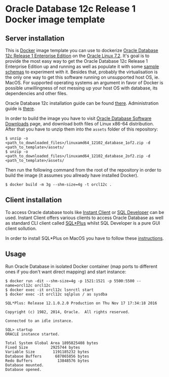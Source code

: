 Oracle Database 12c Release 1 Docker image template
===================================================

Server installation
-------------------

This is [Docker](https://www.docker.com/) image template you can use to dockerize [Oracle Database 12c Release 1 Enterprise Edition](http://www.oracle.com/technetwork/database/enterprise-edition/overview/index.html) on the [Oracle Linux 7.2](https://www.oracle.com/linux/index.html). It's goal is to provide the most easy way to get the Oracle Database 12c Release 1 Enterprise Edition up and running as well as populate it with some [sample schemas](https://docs.oracle.com/database/121/COMSC/toc.htm) to experiment with it. Besides that, probably the virtualisation is the only one way to get this software running on unsupported host OS, ie. MacOS. For supported operating systems an argument in favor of Docker is possible unwillingness of not messing up your host OS with database, its dependencies and other files.

Oracle Database 12c installation guide can be found [there](https://docs.oracle.com/database/121/LADBI/toc.htm). Administration guide is [there](https://docs.oracle.com/database/121/ADMIN/toc.htm).

In order to build the image you have to visit [Oracle Database Software Downloads](http://www.oracle.com/technetwork/database/enterprise-edition/downloads/index.html) page, and download both files of Linux x86-64 distribution. After that you have to unzip them into the `assets` folder of this repository:

    $ unzip -o <path_to_downloaded_files>/linuxamd64_12102_database_1of2.zip -d <path_to_template>/assets/
    $ unzip -o <path_to_downloaded_files>/linuxamd64_12102_database_2of2.zip -d <path_to_template>/assets/

Then run the following command from the root of the repository in order to build the image (it assumes you allready have installed Docker).

    $ docker build -m 3g --shm-size=4g -t orcl12c .


Client installation
-------------------

To access Oracle database tools like [Instant Client](http://www.oracle.com/technetwork/database/features/instant-client/index-097480.html) or [SQL Developer](http://www.oracle.com/technetwork/developer-tools/sql-developer/downloads/index-098778.html) can be used. Instant Client offers various clients to access Oracle Database as well as standard CLI client called [SQL*Plus](https://docs.oracle.com/database/121/SQPUG/ch_three.htm#SQPUG013) whilst SQL Developer is a pure GUI client sollution.

In order to install SQL*Plus on MacOS you have to follow these [instructions](http://www.oracle.com/technetwork/topics/intel-macsoft-096467.html#ic_osx_inst).

Usage
-----

Run Oracle Database in isolated Docker container (map ports to different ones if you don't want direct mapping) and start instance:

    $ docker run -dit --shm-size=4g -p 1521:1521 -p 5500:5500 --name=orcl12c orcl12c
    $ docker exec -it orcl12c lsnrctl start
    $ docker exec -it orcl12c sqlplus / as sysdba

    SQL*Plus: Release 12.1.0.2.0 Production on Thu Nov 17 17:34:18 2016

    Copyright (c) 1982, 2014, Oracle.  All rights reserved.

    Connected to an idle instance.

    SQL> startup
    ORACLE instance started.

    Total System Global Area 1895825408 bytes
    Fixed Size		    2925744 bytes
    Variable Size		 1191185232 bytes
    Database Buffers	  687865856 bytes
    Redo Buffers		   13848576 bytes
    Database mounted.
    Database opened.
